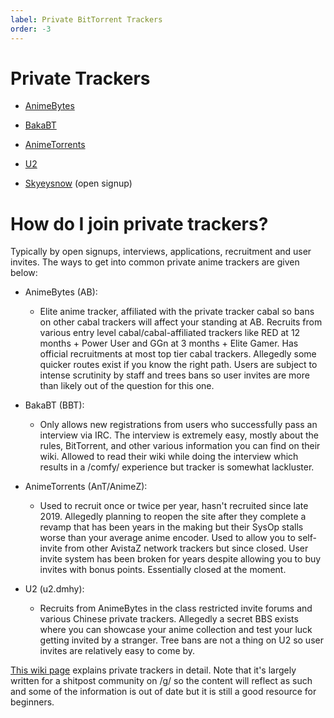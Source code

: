 ```yaml
---
label: Private BitTorrent Trackers
order: -3
---
```


# Private Trackers

- [AnimeBytes](https://animebytes.tv/)

- [BakaBT](http://bakabt.me/)

- [AnimeTorrents](https://animetorrents.me/)

- [U2](https://u2.dmhy.org)

- [Skyeysnow](https://skyeysnow.com/) (open signup)

# How do I join private trackers?

Typically by open signups, interviews, applications, recruitment and user invites. The ways to get into common private anime trackers are given below:

- AnimeBytes (AB):

  - Elite anime tracker, affiliated with the private tracker cabal so bans on other cabal trackers will affect your standing at AB. Recruits from various entry level cabal/cabal-affiliated trackers like RED at 12 months + Power User and GGn at 3 months + Elite Gamer. Has official recruitments at most top tier cabal trackers. Allegedly some quicker routes exist if you know the right path. Users are subject to intense scrutinity by staff and trees bans so user invites are more than likely out of the question for this one.

- BakaBT (BBT):
  - Only allows new registrations from users who successfully pass an interview via IRC. The interview is extremely easy, mostly about the rules, BitTorrent, and other various information you can find on their wiki. Allowed to read their wiki while doing the interview which results in a /comfy/ experience but tracker is somewhat lackluster.
- AnimeTorrents (AnT/AnimeZ):

  - Used to recruit once or twice per year, hasn't recruited since late 2019. Allegedly planning to reopen the site after they complete a revamp that has been years in the making but their SysOp stalls worse than your average anime encoder. Used to allow you to self-invite from other AvistaZ network trackers but since closed. User invite system has been broken for years despite allowing you to buy invites with bonus points. Essentially closed at the moment.

- U2 (u2.dmhy):
  - Recruits from AnimeBytes in the class restricted invite forums and various Chinese private trackers. Allegedly a secret BBS exists where you can showcase your anime collection and test your luck getting invited by a stranger. Tree bans are not a thing on U2 so user invites are relatively easy to come by.

[This wiki page](https://wiki.installgentoo.com/index.php/Private_trackers) explains private trackers in detail. Note that it's largely written for a shitpost community on /g/ so the content will reflect as such and some of the information is out of date but it is still a good resource for beginners.
